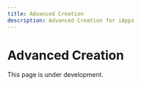 ```yaml
---
title: Advanced Creation
description: Advanced Creation for iApps
---
```


# Advanced Creation

This page is under development.

<!-- TODO: Add the advanced creation content -->
